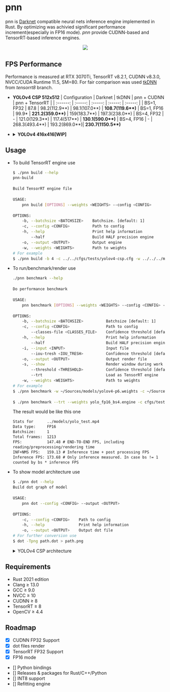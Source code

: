 # pnn

pnn is [Darknet](https://github.com/alexeyAB/darknet) compatible neural nets inference engine implemented in Rust. By optimizing  was achivied significant performance increment(especially in FP16 mode). _pnn_ provide CUDNN-based and TensorRT-based inference engines.
<center>
<img src="assets/result.gif">
</center>

## FPS Performance
Performance is measured at RTX 3070Ti, TensorRT v8.2.1, CUDNN v8.3.0, NVCC/CUDA Runtime 11.5, SM=80. For fair comparison was used [tkDNN](https://github.com/ceccocats/tkDNN) from _tensorrt8_ branch. 
-  **YOLOv4 CSP 512x512**
    | Configuration | Darknet    |  tkDNN         | pnn + CUDNN   | pnn + TensorRT |
    | :------:      | :-----:    | :-----:        | :-----:       | :-----:        |
    | BS=1, FP32    |  87.8      | 98.2(112.9**)  | 98.1(107.0**) | __108.7(119.6**)__
    | BS=1, FP16    |  99.9*     | __221.2(359.0**)__ | 159(183.7**)  | 197.3(238.0**)
    | BS=4, FP32    |    -       | 121.0(129.3**) | 117.4(517**)  | __130.1(590.0**)__
    | BS=4, FP16    |    -       | 268.3(493.4**) | 193.2(869.0**)| __230.7(1150.5**)__
- <details>
  <summary><b>YOLOv4 416x416[WIP]</b></summary>
  <br>
  <table border=1>
    <tr>
        <td>Configuration</td>
        <td>Darknet</td>
        <td>tkDNN</td>
        <td>pnn(CUDNN)</td>
        <td>pnn(TensorRT)</td>        
    </tr>
    <tr>
        <td>BS=1, FP32</td>
        <td>60.3</td>
        <td>121.7(133.8*)</td>
        <td>N/A</td>
        <td>N/A</td>        
    </tr>
        <tr>
        <td>BS=1, FP16</td>
        <td>69.7</td>
        <td>290.5(455.1*)</td>
        <td>N/A</td>
        <td>N/A</td>        
    </tr>
    </tr>
        <tr>
        <td>BS=4, FP32</td>
        <td>N/A</td>
        <td>161.4(179.8*)</td>
        <td>N/A</td>
        <td>N/A</td>        
    </tr>
    </tr>
    <tr>
        <td>BS=4, FP16</td>
        <td>N/A</td>
        <td>365.1(632.1*)</td>
        <td>N/A</td>
        <td>N/A</td>        
    </tr>
  </table>

  </details>
## Usage
- To build TensorRT engine use
    ```bash
    $ ./pnn build --help    
    pnn-build 

    Build TensorRT engine file

    USAGE:
        pnn build [OPTIONS] --weights <WEIGHTS> --config <CONFIG>

    OPTIONS:
        -b, --batchsize <BATCHSIZE>    Batchsize. [default: 1]
        -c, --config <CONFIG>          Path to config
        -h, --help                     Print help information
            --half                     Build HALF precision engine
        -o, --output <OUTPUT>          Output engine
        -w, --weights <WEIGHTS>        Path to weights
    # For example
    $ ./pnn build -b 4 -c ../../cfgs/tests/yolov4-csp.cfg -w ../../../models/yolov4-csp.weights -o ../../yolo_fp16_bs4.engine --half
    ```
- To run/benchmark/render use
    ```bash
    ./pnn benchmark --help

    Do performance benchmark

    USAGE:
        pnn benchmark [OPTIONS] --weights <WEIGHTS> --config <CONFIG> --input <INPUT>

    OPTIONS:
        -b, --batchsize <BATCHSIZE>          Batchsize [default: 1]
        -c, --config <CONFIG>                Path to config
            --classes-file <CLASSES_FILE>    Confidence threshold [default: ./cfgs/tests/coco.names]
        -h, --help                           Print help information
            --half                           Build HALF precision engine
        -i, --input <INPUT>                  Input file
            --iou-tresh <IOU_TRESH>          Confidence threshold [default: 0.45]
        -o, --output <OUTPUT>                Output render file
        -s, --show                           Render window during work
            --threshold <THRESHOLD>          Confidence threshold [default: 0.45]
            --trt                            Load as TensorRT engine
        -w, --weights <WEIGHTS>              Path to weights
    # For example
    $ ./pnn benchmark -w ~/Sources/models/yolov4-p6.weights -c ~/Sources/models/yolov4-p6.cfg -s -b 1 -i ~/Sources/models/yolo_test.mp4 # Run yolov4-p6 with darknet FP32 and BS1 engine and render result to screen

    $ ./pnn benchmark --trt --weights yolo_fp16_bs4.engine -c cfgs/tests/yolov4-csp.cfg --input ../models/yolo_test.mp4 --output res.avi # Run yolo_fp16_bs4.engine engine with predefined in build-time settings and save to result to res.avi
    ```
    The result would be like this one
    ```
    Stats for      ../models/yolo_test.mp4
    Data type:     FP16
    Batchsize:     1
    Total frames:  1213
    FPS:           147.48 # END-TO-END FPS, including reading/preprocessing/rendering time
    INF+NMS FPS:   159.13 # Inference time + post processing FPS
    Inference FPS: 173.68 # Only inference measured. In case bs != 1 counted by bs * inference FPS
    ```
- To show model architecture use
    ```bash
    $ ./pnn dot --help
    Build dot graph of model

    USAGE:
        pnn dot --config <CONFIG> --output <OUTPUT>

    OPTIONS:
        -c, --config <CONFIG>    Path to config
        -h, --help               Print help information
        -o, --output <OUTPUT>    Output dot file
    # For further conversion use 
    $ dot -Tpng path.dot > path.png
    ```
    <details>
    <summary>YOLOv4 CSP architecture</summary>
    <br>
    <img src="assets/yolov4-csp.png">
    </details>


## Requirements
- Rust 2021 edition
- Clang ≥ 13.0
- GCC ≥ 9.0
- NVCC ≥ 10
- CUDNN ≥ 8
- TensorRT ≥ 8
- OpenCV ≥ 4.4

## Roadmap
- [x] CUDNN FP32 Support
- [x] dot files render
- [x] TensorRT FP32 Support
- [x] FP16 mode
- [] Python bindings
- [] Releases & packages for Rust/C++/Python
- [] INT8 support
- [] Refitting engine